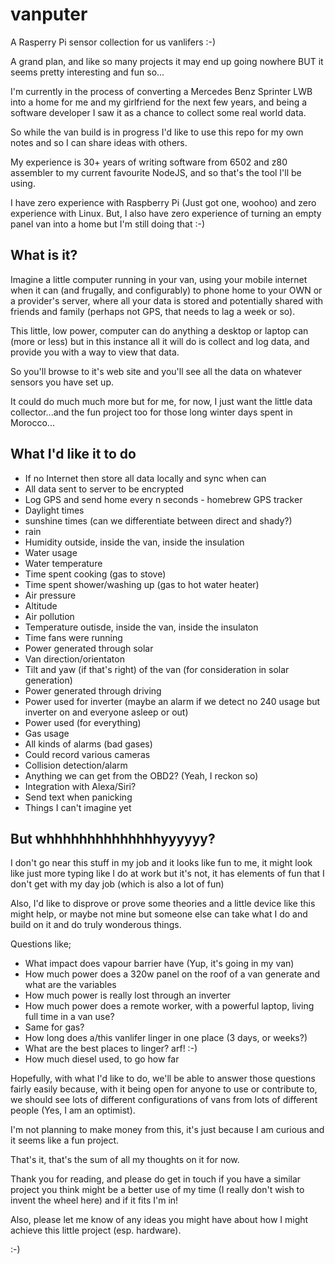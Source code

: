 # vanputer
A Rasperry Pi sensor collection for us vanlifers :-)

A grand plan, and like so many projects it may end up going nowhere BUT it seems pretty interesting and fun so...

I'm currently in the process of converting a Mercedes Benz Sprinter LWB into a home for me and my girlfriend for the next few years, and being a software developer I saw it as a chance to collect some real world data.

So while the van build is in progress I'd like to use this repo for my own notes and so I can share ideas with others.

My experience is 30+ years of writing software from 6502 and z80 assembler to my current favourite NodeJS, and so that's the tool I'll be using.

I have zero experience with Raspberry Pi (Just got one, woohoo) and zero experience with Linux. But, I also have zero experience of turning an empty panel van into a home but I'm still doing that :-)

## What is it?
Imagine a little computer running in your van, using your mobile internet when it can (and frugally, and configurably) to phone home to your OWN or a provider's server, where all your data is stored and potentially shared with friends and family (perhaps not GPS, that needs to lag a week or so).

This little, low power, computer can do anything a desktop or laptop can (more or less) but in this instance all it will do is collect and log data, and provide you with a way to view that data.

So you'll browse to it's web site and you'll see all the data on whatever sensors you have set up.

It could do much much more but for me, for now, I just want the little data collector...and the fun project too for those long winter days spent in Morocco...

## What I'd like it to do
* If no Internet then store all data locally and sync when can
* All data sent to server to be encrypted
* Log GPS and send home every n seconds - homebrew GPS tracker
* Daylight times
* sunshine times (can we differentiate between direct and shady?)
* rain
* Humidity outside, inside the van, inside the insulation
* Water usage
* Water temperature
* Time spent cooking (gas to stove)
* Time spent shower/washing up (gas to hot water heater)
* Air pressure
* Altitude
* Air pollution
* Temperature outisde, inside the van, inside the insulaton
* Time fans were running
* Power generated through solar
* Van direction/orientaton
* Tilt and yaw (if that's right) of the van (for consideration in solar generation)
* Power generated through driving
* Power used for inverter (maybe an alarm if we detect no 240 usage but inverter on and everyone asleep or out) 
* Power used (for everything)
* Gas usage
* All kinds of alarms (bad gases)
* Could record various cameras
* Collision detection/alarm
* Anything we can get from the OBD2? (Yeah, I reckon so)
* Integration with Alexa/Siri?
* Send text when panicking
* Things I can't imagine yet

## But whhhhhhhhhhhhhhyyyyyy?
I don't go near this stuff in my job and it looks like fun to me, it might look like just more typing like I do at work but it's not, it has elements of fun that I don't get with my day job (which is also a lot of fun)

Also, I'd like to disprove or prove some theories and a little device like this might help, or maybe not mine but someone else can take what I do and build on it and do truly wonderous things.

Questions like;
* What impact does vapour barrier have (Yup, it's going in my van)
* How much power does a 320w panel on the roof of a van generate and what are the variables
* How much power is really lost through an inverter
* How much power does a remote worker, with a powerful laptop, living full time in a van use?
* Same for gas?
* How long does a/this vanlifer linger in one place (3 days, or weeks?)
* What are the best places to linger? arf! :-)
* How much diesel used, to go how far

Hopefully, with what I'd like to do, we'll be able to answer those questions fairly easily because, with it being open for anyone to use or contribute to, we should see lots of different configurations of vans from lots of different people (Yes, I am an optimist).

I'm not planning to make money from this, it's just because I am curious and it seems like a fun project.

That's it, that's the sum of all my thoughts on it for now.

Thank you for reading, and please do get in touch if you have a similar project you think might be a better use of my time (I really don't wish to invent the wheel here) and if it fits I'm in!

Also, please let me know of any ideas you might have about how I might achieve this little project (esp. hardware).

:-)

